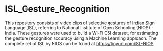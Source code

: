 # ISL_Gesture_Recognition
This repository consists of video clips of selective gestures of Indian Sign Language (ISL), referring to National Institute of Open Schooling (NIOS) - India. These gestures were used to build a Wi-Fi CSI dataset, for estimating the gesture recognition accuracy using a Machine Learning approach. The complete set of ISL by NIOS can be found at https://tinyurl.com/ISL-NIOS
